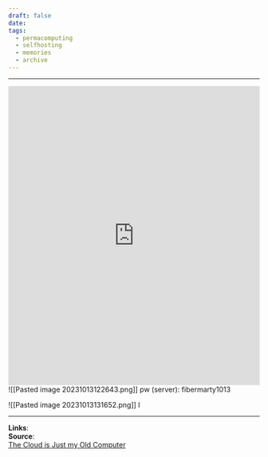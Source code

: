 ```yaml
---
draft: false
date: 
tags:
  - permacomputing
  - selfhosting
  - memories
  - archive
---
```


___

<iframe name="embed_readwrite" src="https://pad.myold.computer/p/FiberMarty?showControls=true&showChat=true&showLineNumbers=true&useMonospaceFont=false" width="100%" height="600" frameborder="0"></iframe>
![[Pasted image 20231013122643.png]]
pw (server): fibermarty1013


![[Pasted image 20231013131652.png]]
I
___


**Links**:<br>
**Source**: <br>
[The Cloud is Just my Old Computer](https://myold.computer/)